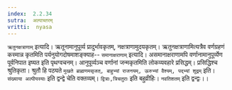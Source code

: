 ```yaml
---
index:  2.2.34
sutra:  अल्पाच्तरम्
vritti:  nyasa
---
```


`ऋतुनक्षत्राणाम्` इत्यादि। ऋतूनामानुपूर्व्य प्रादुर्भावकृतम्, नक्षत्राणामुदयकृतम्। ऋतुनक्षत्राणामित्यत्रैव वर्णग्रहणं कस्मान्न कृतमिति पर्यनुयोगदोषमाशङ्क्याह-- `समानाक्षराणाम्` इत्यादि। असमानाक्षराणामपि वर्णानामानुपूर्व्येण पूर्वनिपात इष्यत इति पृथग्वचनम्। आनुपूर्व्यञ्च वर्णानां जन्मकृतमिति लोकव्यवहारे प्रसिद्धम्। प्रसिद्धिश्च श्रुतिकृता। श्रुतौ हि पठ्यते `मुखते ब्राह्मणमसृजत्, बाहुभ्यां राजनयम्, ऊरुभ्यां वैश्यम्, पद्भ्यां शूद्रम्` इति। `संख्याया अल्पीयस्याः` इति द्वन्द्वे चेति वक्तव्यम्। `द्वित्राः,त्रिचतुराः` इति बहुव्रीहिः। `नवतिशतम्` इति द्वन्द्वः।।

